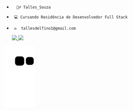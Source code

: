 -       🧍‍♂️ Talles_Souza
-      💻 Cursando Residência de Desenvolvedor Full Stack
-      ✉  tallesdelfino1@gmail.com
      



  <a href="https://github.com/Talles_souza">
  <img height="150em" src="https://github-readme-stats.vercel.app/api?username=Talles-Souza&show_icons=true&theme=dark&include_all_commits=true&count_private=true"/>
  <img height="150em" src="https://github-readme-stats.vercel.app/api/top-langs/?username=Talles-Souza&layout=compact&langs_count=7&theme=dark"/>
 
</div>

 ![snake gif](https://github.com/Talles-Souza/Talles-Souza/blob/output/github-contribution-grid-snake.svg)
